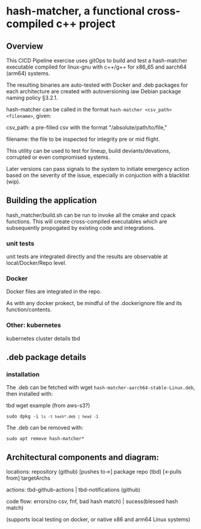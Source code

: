 # hash-matcher, a functional cross-compiled c++ project

## Overview

This CICD Pipeline exercise uses gitOps to build and test a hash-matcher executable compiled for linux-gnu with c++/g++ for x86_65 and aarch64 (arm64) systems.

The resulting binaries are auto-tested with Docker and .deb packages for each architecture are created with autoversioning iaw Debian package naming policy §3.2.1.

hash-matcher can be called in the format `hash-matcher <csv_path> <filename>`, given:

csv_path: a pre-filled csv with the format "/absolute/path/to/file,<Expectedsha256sum>"

filename: the file to be inspected for integrity pre or mid flight.

This utility can be used to test for lineup, build deviants/devations, corrupted or even compromised systems.

Later versions can pass signals to the system to initiate emergency action based on the severity of the issue, especially in conjuction with a blacklist (wip).

## Building the application

hash_matcher/build.sh can be run to invoke all the cmake and cpack functions.  This will create cross-compiled executables which are subsequently propogated by existing code and integrations.

### unit tests

unit tests are integrated directly and the results are observable at local/Docker/Repo level.

### Docker 

Docker files are integrated in the repo.

As with any docker prokect, be mindful of the .dockerignore file and its function/contents.

### Other: kubernetes

kubernetes cluster details tbd

## .deb package details

### installation

The .deb can be fetched with wget `hash-matcher-aarch64-stable-Linux.deb`, then installed with:

tbd wget example (from aws-s3?)

<code>sudo dpkg -i `ls -t hash*.deb | head -1`</code>

The .deb can be removed with:

<code>sudo apt remove hash-matcher*</code>

## Architectural components and diagram:

locations: repository (github) [pushes to->] package repo (tbd) [<-pulls from] targetArchs

actions: tbd-github-actions | tbd-notifications (github) 

code flow: errors(no csv, fnf, bad hash match) | sucess(blessed hash match)

(supports local testing on docker, or native x86 and arm64 Linux systems)

